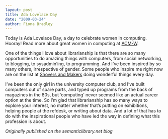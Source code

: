 ```yaml
---
layout: post
title: Ada Lovelace Day
date: "2009-03-24"
author: Fiona Bradley
---
```

Today is Ada Lovelace Day, a day to celebrate women in computing. Hooray! Read more about great women in computing at [ACM-W](http://women.acm.org/).

One of the things I love about librarianship is that there are so many opportunities to do amazing things with computers, from social networking, to blogging, to sysadmin’ing, to programming. And I’ve been inspired by so many others, irrespective of gender. Some people who inspire me right now are on the list at [Shovers and Makers](http://www.shoversandmakers.net/) doing wonderful things every day.

I’ve been the only girl in the university computer club, and I’ve built computers out of spare parts, and typed up programs from the back of magazines in the 80s, but ‘computing’ never seemed like an actual career option at the time. So I’m glad that librarianship has so many ways to explore your interest, no matter whether that’s putting on exhibitions, helping people at the refdesk, or writing about data. And a lot of that has to do with the inspirational people who have led the way in defining what this profession is about.

_Originally published on the semanticlibrary.net blog_
